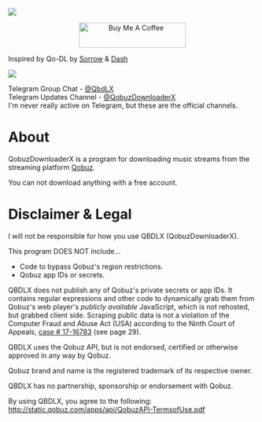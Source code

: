 <p style="align:center;">
  <a href="https://github.com/ImAiiR/QobuzDownloaderX">
    <img src="https://raw.githubusercontent.com/ImAiiR/QobuzDownloaderX/refs/heads/master/-assets/New-QBDLX.png" />
  </a>
</p>
<center><a href="https://www.buymeacoffee.com/ImAiiR" target="_blank"><img src="https://i.imgur.com/H2hMOg6.png" alt="Buy Me A Coffee" style="height: 51px !important;width: 217px !important;" ></a></center>


Inspired by Qo-DL by <a href="https://github.com/Sorrow446">Sorrow</a> & <a href="https://github.com/DashLt">Dash</a>

<p style="align:center;">
  <a href="https://raw.githubusercontent.com/ImAiiR/QobuzDownloaderX/refs/heads/master/-assets/QBDLX3.png">
    <img src="https://raw.githubusercontent.com/ImAiiR/QobuzDownloaderX/refs/heads/master/-assets/QBDLX3.png" />
  </a>
</p>

Telegram Group Chat - <a href="https://t.me/QbdLX">@QbdLX</a><br />
Telegram Updates Channel - <a href="https://t.me/QobuzDownloaderX">@QobuzDownloaderX</a><br />
I'm never really active on Telegram, but these are the official channels.

# About
QobuzDownloaderX is a program for downloading music streams from the streaming platform <a href="https://qobuz.com/">Qobuz</a>.

You can not download anything with a free account.

# Disclaimer & Legal
I will not be responsible for how you use QBDLX (QobuzDownloaderX). 

This program DOES NOT include...
- Code to bypass Qobuz's region restrictions.
- Qobuz app IDs or secrets.

QBDLX does not publish any of Qobuz's private secrets or app IDs. It contains regular expressions and other code to dynamically grab them from Qobuz's web player's *publicly available*  JavaScript, which is not rehosted, but grabbed client side. Scraping public data is not a violation of the Computer Fraud and Abuse Act (USA) according to the Ninth Court of Appeals, [case # 17-16783](http://cdn.ca9.uscourts.gov/datastore/opinions/2019/09/09/17-16783.pdf) (see page 29). 

QBDLX uses the Qobuz API, but is not endorsed, certified or otherwise approved in any way by Qobuz.

Qobuz brand and name is the registered trademark of its respective owner.

QBDLX has no partnership, sponsorship or endorsement with Qobuz.

By using QBDLX, you agree to the following: http://static.qobuz.com/apps/api/QobuzAPI-TermsofUse.pdf
